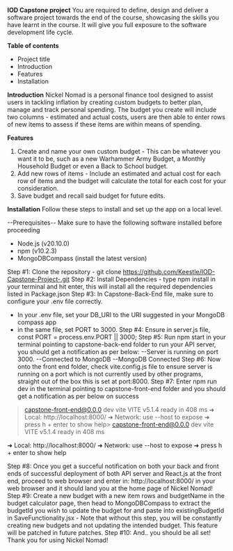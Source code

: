 **IOD Capstone project**
You are required to define, design and deliver a software project towards the end of the course, showcasing the skills you have learnt in the course. It will give you full exposure to the software development life cycle.

**Table of contents**
- Project title
- Introduction
- Features
- Installation

**Introduction**
Nickel Nomad is a personal finance tool designed to assist users in tackling inflation by creating custom budgets to better plan, manage and track personal spending. The budget you create will include two columns - estimated and actual costs, users are then able to enter rows of new items to assess if these items are within means of spending.

**Features**
1. Create and name your own custom budget - This can be whatever you want it to be, such as a new Warhammer Army Budget, a Monthly Household Budget or even a Back to School budget.
2. Add new rows of items - Include an estimated and actual cost for each row of items and the budget will calculate the total for each cost for your consideration.
3. Save budget and recall said budget for future edits. 

**Installation**
Follow these steps to install and set up the app on a local level. 

--Prerequisites--
Make sure to have the following software installed before proceeding
- Node.js (v20.10.0)
- npm (v10.2.3)
- MongoDBCompass (install the latest version)

Step #1: Clone the repository - git clone https://github.com/Keestle/IOD-Capstone-Project-.git
Step #2: Install Dependencies - type npm install in your terminal and hit enter, this will install all the required dependencies listed in Package.json
Step #3: In Capstone-Back-End file, make sure to configure your .env file correctly. 
- In your .env file, set your DB_URI to the URI suggested in your MongoDB compass app
- in the same file, set PORT to 3000.
Step #4: Ensure in server.js file, const PORT = process.env.PORT || 3000;
Step #5: Run npm start in your terminal pointing to capstone-back-end folder to run your API server, you should get a notification as per below: 
--Server is running on port 3000.
--Connected to MongoDB
--MongoDB Connected
Step #6: Now onto the front end folder, check vite.config.js file to ensure server is running on a port which is not currently used by other programs, straight out of the box this is set at port:8000.
Step #7: Enter npm run dev in the terminal pointing to capstone-front-end folder and you should get a notification as per below on success
> capstone-front-end@0.0.0 dev
> vite
  VITE v5.1.4  ready in 408 ms
  ➜  Local:   http://localhost:8000/
  ➜  Network: use --host to expose
  ➜  press h + enter to show help> capstone-front-end@0.0.0 dev
> vite
  VITE v5.1.4  ready in 408 ms

  ➜  Local:   http://localhost:8000/
  ➜  Network: use --host to expose
  ➜  press h + enter to show help
  
Step #8: Once you get a succeful notification on both your back and front ends of successful deployment of both API server and React.js at the front end, proceed to web browser and enter in: http://localhost:8000/ in your web browser and it should land you at the home page of Nickel Nomad!
Step #9: Create a new budget with a new item rows and budgetName in the budget calculator page, then head to MongoDBCompass to extract the budgetId you wish to update the budget for and paste into existingBudgetId in SaveFunctionality.jsx - Note that without this step, you will be constantly creating new budgets and not updating the intended budget. This feature will be patched in future patches.
Step #10: And.. you should be all set! Thank you for using Nickel Nomad!

